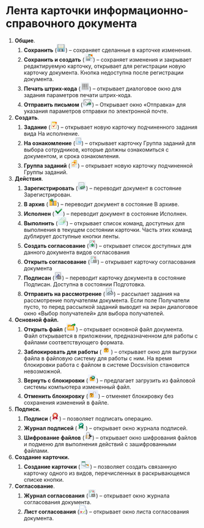 # Лента карточки информационно-справочного документа

1. **Общие**.
   1. **Сохранить** (![](img/Buttons/Save.png)) – сохраняет сделанные в карточке изменения.
   2. **Сохранить и создать** (![](img/Buttons/Save_and_Create.png)) – сохраняет изменения и закрывает редактируемую карточку, открывает для регистрации новую карточку документа. Кнопка недоступна после регистрации документа.
   3. **Печать штрих-кода** (![](img/Buttons/Print_BarCode.png)) – открывает диалоговое окно для задания параметров печати штрих-кода.
   4. **Отправить письмом** (![](img/Buttons/Send_a_Letter.png)) – Открывает окно «Отправка» для указания параметров отправки по электронной почте.
2. **Создать**.
   1. **Задание** (![](img/Buttons/Task.png)) – открывает новую карточку подчиненного задания вида На исполнение.
   2. **На ознакомление** (![](img/Buttons/Task_to_Familiarize.png)) – открывает карточку Группа заданий для выбора сотрудников, которые должны ознакомиться с документом, и срока ознакомления.
   3. **Группа заданий** (![](img/Buttons/Task_Group.png)) – открывает новую карточку подчиненной Группы заданий.
3. **Действия**.
   1. **Зарегистрировать** (![](img/Buttons/Register.png)) – переводит документ в состояние Зарегистрирован.
   2. **В архив** (![](img/Buttons/in_Archive.png)) – переводит документ в состояние В архиве.
   3. **Исполнен** (![](img/Buttons/Performed.png)) – переводит документ в состояние Исполнен.
   4. **Выполнить** (![](img/Buttons/Perform.png)) – открывает список команд, доступных для выполнения в текущем состоянии карточки. Часть этих команд дублирует доступные кнопки ленты.
   5. **Создать согласование** (![](img/Buttons/Create_Approval.png)) – открывает список доступных для данного документа видов согласования
   6. **Открыть согласование** (![](img/Buttons/Open_Card_Approval.png)) – открывает карточку согласования документа
   7. **Подписан** (![](img/Buttons/Signed.png)) – переводит карточку документа в состояние Подписан. Доступна в состоянии Подготовка.
   8. **Отправить на рассмотрение** (![](img/Buttons/Task_for_Review.png)) – рассылает задания на рассмотрение получателям документа. Если поле Получатели пусто, то перед рассылкой заданий выводит на экран диалоговое окно «Выбор получателей» для выбора получателей.
4. **Основной файл.**
   1. **Открыть файл** (![](img/Buttons/Open_Files.png)) – открывает основной файл документа. Файл открывается в приложении, предназначенном для работы с файлами соответствующего формата.
   2. **Заблокировать для работы** (![](img/Buttons/Block.png)) – открывает окно для выгрузки файла в файловую систему для работы с ним. На время блокировки работа с файлом в системе Docsvision становится невозможной.
   3. **Вернуть с блокировки** (![](img/Buttons/Return_to_Lock.png)) – предлагает загрузить из файловой системы компьютера измененный файл.
   4. **Отменить блокировку** (![](img/Buttons/Unlock.png)) – отменяет блокировку без сохранения изменений в файле.
5. **Подписи.**
   1. **Подписи** (![](img/Buttons/Log_Sign_1.png)) – позволяет подписать операцию.
   2. **Журнал подписей** (![](img/Buttons/Log_Sign.png)) – открывает окно журнала подписей.
   3. **Шифрование файлов** (![](img/Buttons/ico_signatures_and_coding.png)) – открывает окно шифрования файлов и подменю для выполнения действий с зашифрованными файлами.
6. **Создание карточки.**
   1. **Создание карточки** (![](img/Buttons/Create_a_Card.png)) – позволяет создать связанную карточку одного из видов, перечисленных в раскрывающемся списке кнопки.
7. **Согласование**.
   1. **Журнал согласования** (![](img/Buttons/Log_Approval.png)) – открывает окно журнала согласования документа.
   2. **Лист согласования** (![](img/Buttons/List_Approval.png)) – открывает окно листа согласования документа.